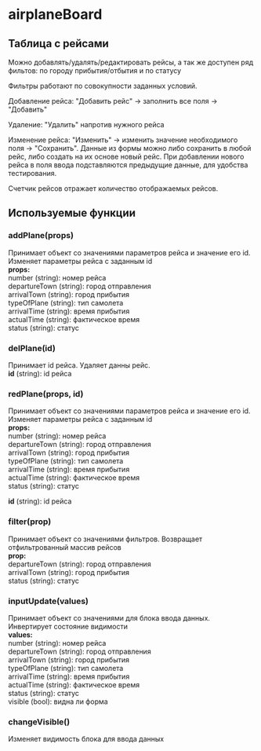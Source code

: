 # airplaneBoard

## Таблица с рейсами
Можно добавлять/удалять/редактировать рейсы, а так же доступен ряд фильтов: по городу прибытия/отбытия и по статусу

Фильтры работают по совокупности заданных условий.

Добавление рейса: "Добавить рейс" -> заполнить все поля  -> "Добавить"

Удаление: "Удалить" напротив нужного рейса

Изменение рейса: "Изменить" -> изменить значение необходимого поля -> "Сохранить".
Данные из формы можно либо сохранить в любой рейс, либо создать на их основе новый рейс. При добавлении нового рейса в поля ввода подставляются предыдущие данные, для удобства тестирования.

Счетчик рейсов отражает количество отображаемых рейсов.

## Используемые функции
### addPlane(props) 
Принимает объект  со значениями параметров рейса и значение его id. Изменяет параметры рейса с заданным id<br />
<strong>props:</strong><br />
number (string): номер рейса<br />
departureTown (string): город отправления<br />
arrivalTown (string): город прибытия<br />
typeOfPlane (string): тип самолета<br />
arrivalTime (string): время прибытия<br />
actualTime (string): фактическое время<br />
status (string): статус<br />

### delPlane(id) 
Принимает id рейса. Удаляет данны рейс.<br />
<strong>id</strong> (string): id рейса

### redPlane(props, id) 
Принимает объект  со значениями параметров рейса и значение его id. Изменяет параметры рейса с заданным id<br />
<strong>props:</strong><br />
number (string): номер рейса<br />
departureTown (string): город отправления<br />
arrivalTown (string): город прибытия<br />
typeOfPlane (string): тип самолета<br />
arrivalTime (string): время прибытия<br />
actualTime (string): фактическое время<br />
status (string): статус<br />

<strong>id</strong> (string): id рейса

### filter(prop) 
Принимает объект со значениями фильтров. Возвращает отфильтрованный массив рейсов<br />
<strong>prop:</strong><br />
departureTown (string): город отправления<br />
arrivalTown (string): город прибытия<br />
status (string): статус<br />

### inputUpdate(values) 
Принимает объект со значениями для блока ввода данных. Инвертирует состояние видимости<br />
<strong>values:</strong><br />
number (string): номер рейса<br />
departureTown (string): город отправления<br />
arrivalTown (string): город прибытия<br />
typeOfPlane (string): тип самолета<br />
arrivalTime (string): время прибытия<br />
actualTime (string): фактическое время<br />
status (string): статус<br />
visible (bool): видна ли форма

### changeVisible()
Изменяет видимость блока для ввода данных 
